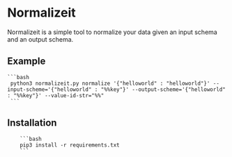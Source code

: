 # Normalizeit

Normalizeit is a simple tool to normalize your data given an input schema and an output schema.

## Example
    ```bash
     python3 normalizeit.py normalize '{"helloworld" : "helloworld"}' --input-scheme='{"helloworld" : "%%key"}' --output-scheme='{"helloworld" : "%%key"}' --value-id-str="%%"
     ```

## Installation
    
        ```bash
        pip3 install -r requirements.txt
        ```
        